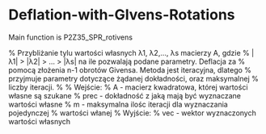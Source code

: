 # Deflation-with-GIvens-Rotations
Main function is P2Z35_SPR_rotivens

% Przybliżanie tylu wartości własnych λ1, λ2,..., λs macierzy A, gdzie 
% |λ1| > |λ2| > ... > |λs| na ile pozwalają podane parametry. Deflacja za 
% pomocą złożenia n-1 obrotów Givensa. Metoda jest iteracyjna, dlatego 
% przyjmuje parametry dotyczące żądanej dokładności, oraz maksymalnej 
% liczby iteracji.
%
% Wejście:
%   A       - macierz kwadratowa, której wartości własne są szukane
%   prec    - dokładność z jaką mają być wyznaczane wartości własne
%   m       - maksymalna ilośc iteracji dla wyznaczania pojedynczej
%             wartości włanej
% Wyjście:
%   vec     - wektor wyznaczonych wartości własnych

